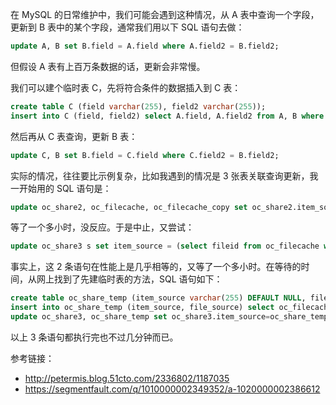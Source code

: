 在 MySQL 的日常维护中，我们可能会遇到这种情况，从 A 表中查询一个字段，更新到 B 表中的某个字段，通常我们用以下 SQL 语句去做：

```sql
update A, B set B.field = A.field where A.field2 = B.field2;
```

但假设 A 表有上百万条数据的话，更新会非常慢。

我们可以建个临时表 C，先将符合条件的数据插入到 C 表：

```sql
create table C (field varchar(255), field2 varchar(255));
insert into C (field, field2) select A.field, A.field2 from A, B where A.field2 = B.field2;
```

然后再从 C 表查询，更新 B 表：

```sql
update C, B set B.field = C.field where C.field2 = B.field2;
```

实际的情况，往往要比示例复杂，比如我遇到的情况是 3 张表关联查询更新，我一开始用的 SQL 语句是：

```sql
update oc_share2, oc_filecache, oc_filecache_copy set oc_share2.item_source = oc_filecache.fileid, oc_share2.file_source = oc_filecache.fileid where oc_share2.item_source = oc_filecache_copy.fileid and oc_filecache_copy.path_hash = oc_filecache.path_hash;
```

等了一个多小时，没反应。于是中止，又尝试：

```sql
update oc_share3 s set item_source = (select fileid from oc_filecache where path_hash = (select path_hash from oc_filecache_copy where fileid = s.file_source));
```

事实上，这 2 条语句在性能上是几乎相等的，又等了一个多小时。在等待的时间，从网上找到了先建临时表的方法，SQL 语句如下：

```sql
create table oc_share_temp (item_source varchar(255) DEFAULT NULL, file_source int(11) DEFAULT NULL);
insert into oc_share_temp (item_source, file_source) select oc_filecache.fileid, oc_share3.file_source from oc_share3, oc_filecache, oc_filecache_copy where oc_share3.file_source = oc_filecache_copy.fileid and oc_filecache_copy.path_hash = oc_filecache.path_hash;
update oc_share3, oc_share_temp set oc_share3.item_source=oc_share_temp.item_source, oc_share3.file_source=oc_share_temp.item_source where oc_share3.file_source=oc_share_temp.file_source;
```

以上 3 条语句都执行完也不过几分钟而已。

参考链接：

* http://petermis.blog.51cto.com/2336802/1187035
* https://segmentfault.com/q/1010000002349352/a-1020000002386612
